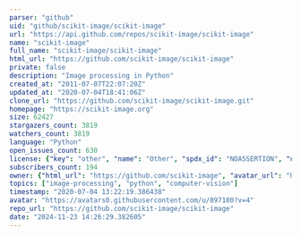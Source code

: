 ```yaml
---
parser: "github"
uid: "github/scikit-image/scikit-image"
url: "https://api.github.com/repos/scikit-image/scikit-image"
name: "scikit-image"
full_name: "scikit-image/scikit-image"
html_url: "https://github.com/scikit-image/scikit-image"
private: false
description: "Image processing in Python"
created_at: "2011-07-07T22:07:20Z"
updated_at: "2020-07-04T18:41:06Z"
clone_url: "https://github.com/scikit-image/scikit-image.git"
homepage: "https://scikit-image.org"
size: 62427
stargazers_count: 3819
watchers_count: 3819
language: "Python"
open_issues_count: 630
license: {"key": "other", "name": "Other", "spdx_id": "NOASSERTION", "url": null, "node_id": "MDc6TGljZW5zZTA="}
subscribers_count: 194
owner: {"html_url": "https://github.com/scikit-image", "avatar_url": "https://avatars0.githubusercontent.com/u/897180?v=4", "login": "scikit-image", "type": "Organization"}
topics: ["image-processing", "python", "computer-vision"]
timestamp: "2020-07-04 13:22:19.386438"
avatar: "https://avatars0.githubusercontent.com/u/897180?v=4"
repo_url: "https://github.com/scikit-image/scikit-image"
date: "2024-11-23 14:26:29.382605"
---
```

